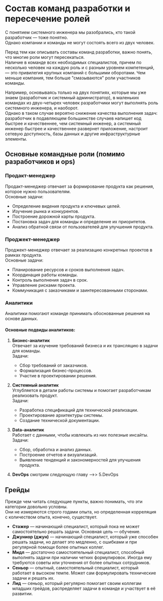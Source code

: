 # Состав команд разработки и пересечение ролей

С понятием системного инженера мы разобрались, кто такой разработчик — тоже понятно.  
  Однако компании и команды не могут состоять всего из двух человек.  

Перед тем как описывать составы команд разработки, важно понять, 
  что многие роли могут пересекаться.  
Наличие в команде всех необходимых специалистов, причем по несколько человек на каждую роль
  и с разным уровнем компетенций, — это привилегия крупных компаний с большими оборотами. 
  Чем меньше компания, тем больше "смазываются" роли участников команды.  

Например, основываясь только на двух понятиях, которые мы уже знаем (разработчик и системный администратор), 
  в маленьких командах из двух-четырех человек разработчики могут выполнять роль системного инженера, и наоборот.  
Однако в таком случае вероятно снижение качества выполнения задач: разработчик в подавляющем большинстве случаев 
  напишет код быстрее и качественнее, чем системный инженер, а системный инженер быстрее и качественнее развернет приложение,
  настроит сетевую доступность, базы данных и другие инфраструктурные элементы.  

## Основные командные роли (помимо разработчиков и ops)

### Продакт-менеджер  
Продакт-менеджер отвечает за формирование продукта как решения, которое нужно пользователям.  
Основные задачи:  
- Определение видения продукта и ключевых целей.  
- Изучение рынка и конкурентов.  
- Построение дорожной карты продукта.  
- Постановка задач для команды и определение их приоритетов.  
- Анализ обратной связи от пользователей для улучшения продукта.  

### Проджект-менеджер  
Проджект-менеджер отвечает за реализацию конкретных проектов в рамках продукта.  
Основные задачи:  
- Планирование ресурсов и сроков выполнения задач.  
- Координация работы команды.  
- Контроль выполнения задач в срок.  
- Управление рисками проекта.  
- Коммуникация с заказчиками и заинтересованными сторонами.  

### Аналитики  
Аналитики помогают команде принимать обоснованные решения на основе данных.  

#### Основные подвиды аналитиков:  
1. **Бизнес-аналитик**  
   Отвечает за изучение требований бизнеса и их трансляцию в задачи для команды.  
   Задачи:  
   - Сбор требований от заказчиков.  
   - Формализация бизнес-процессов.  
   - Участие в проектировании решения.  

2. **Системный аналитик**  
   Углубляется в детали работы системы и помогает разработчикам реализовать продукт.  
   Задачи:  
   - Разработка спецификаций для технической реализации.  
   - Проектирование архитектуры системы.  
   - Создание технической документации.  

3. **Data-аналитик**  
   Работает с данными, чтобы извлекать из них полезные инсайты.  
   Задачи:  
   - Сбор, обработка и анализ данных.  
   - Построение отчетов и визуализаций.  
   - Выявление тенденций и закономерностей для улучшения продукта.  

4. **DevOps**
    смотрим следующую главу -->> 5.DevOps

## Грейды  
Прежде чем читать следующие пункты, важно понимать, что эти категории довольно условны.  
  Они не измеряются строго годами опыта, но определенная корреляция с количеством опыта, конечно, существует.  
- **Стажер** — начинающий специалист, который пока не может самостоятельно решать задачи. Основная цель — обучение.  
- **Джуниор (джун)** — начинающий специалист, который уже способен решать задачи, 
    но делает это медленно, с ошибками и при регулярной помощи более опытных коллег.  
- **Мидл** — достаточно самостоятельный специалист, способный выполнять задачи при наличии четких формулировок. 
    Иногда ему требуются советы или уточнения от более опытных сотрудников.  
- **Сеньор** — опытный, самостоятельный специалист, который работает в высоком темпе. 
    Может сам формулировать технические задачи и решать их.  
- **Лид** — сеньор, который регулярно помогает своим коллегам младших грейдов, 
    распределяет задачи в команде и участвует в её развитии. 